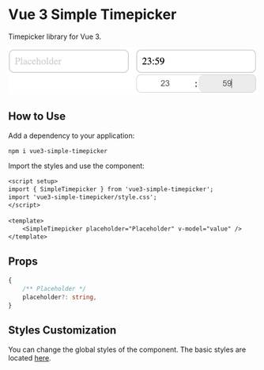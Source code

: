 # Vue 3 Simple Timepicker

Timepicker library for Vue 3.

![Component Example](preview.png "Example")

## How to Use
Add a dependency to your application:
```bash
npm i vue3-simple-timepicker
```
Import the styles and use the component:
```vue
<script setup>
import { SimpleTimepicker } from 'vue3-simple-timepicker';
import 'vue3-simple-timepicker/style.css';
</script>

<template>
    <SimpleTimepicker placeholder="Placeholder" v-model="value" />
</template>
```

## Props

```typescript
{ 
    /** Placeholder */
    placeholder?: string,
}
```

## Styles Customization
You can change the global styles of the component. The basic styles are located [here](./src/style.css).
